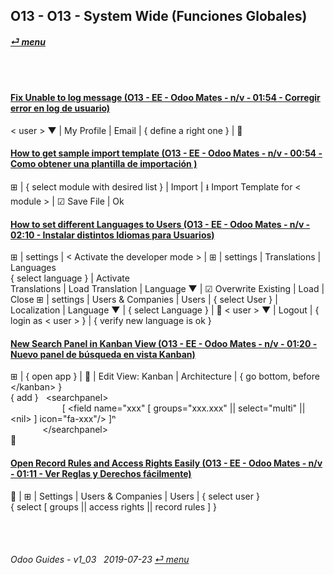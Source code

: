 ## O13 - O13 - System Wide (Funciones Globales)
#### [_&#x23CE; menu_](/o13/ee/o13-ee-guides_menu.md)  

<br><br>
#### [Fix Unable to log message (O13 - EE - Odoo Mates - n/v - 01:54 - Corregir error en log de usuario)](https://youtube.com/embed/VOleoUE-hqM?autoplay=1&start=0&end=0&rel=0)  
< user \> &#x25BC; | My Profile | Email | { define a right one } | &#x1F4BE;  

#### [How to get sample import template (O13 - EE - Odoo Mates - n/v - 00:54 - Como obtener una plantilla de importación )](https://youtube.com/embed/Sl3-EhT4qwk?autoplay=1&start=0&end=0&rel=0)  
&#x229E; | { select module with desired list } | Import | &#x2B73; Import Template for < module > | &#x2611; Save File | Ok 

#### [How to set different Languages to Users (O13 - EE - Odoo Mates - n/v - 02:10 - Instalar distintos Idiomas para Usuarios)](https://youtube.com/embed/8-UhC8VI7is?autoplay=1&start=0&end=0&rel=0)  
&#x229E; | settings | < Activate the developer mode > | &#x229E; | settings | Translations | Languages  
{ select language } | Activate  
Translations | Load Translation | Language &#x25BC; | &#x2611; Overwrite Existing | Load | Close
&#x229E; | settings | Users & Companies | Users | { select User } | Localization | Language &#x25BC; | { select Language } | &#x1F4BE;
< user \> &#x25BC; | Logout | { login as < user > } | { verify new language is ok }

#### [New Search Panel in Kanban View (O13 - EE - Odoo Mates - n/v - 01:20 - Nuevo panel de búsqueda en vista Kanban)](https://youtube.com/embed/38CqLPOlalo?autoplay=1&start=0&end=0&rel=0)  
&#x229E; | { open app } | &#x1F41E; | Edit View: Kanban | Architecture | { go bottom, before \</kanban\> }  
{ add }&nbsp;&nbsp;&nbsp;\<searchpanel\>  
&nbsp;&nbsp;&nbsp;&nbsp;&nbsp;&nbsp;&nbsp;&nbsp;&nbsp;&nbsp;&nbsp;&nbsp;&nbsp;&nbsp;&nbsp;&nbsp;&nbsp;&nbsp;&nbsp;&nbsp;&nbsp;\[ <field name="xxx" \[ groups="xxx.xxx" || select="multi" || \<nil\> \] icon="fa-xxx"/> \]&#x207F;  
&nbsp;&nbsp;&nbsp;&nbsp;&nbsp;&nbsp;&nbsp;&nbsp;&nbsp;&nbsp;&nbsp;&nbsp;&nbsp;\</searchpanel\>  
&#x1F4BE;

#### [Open Record Rules and Access Rights Easily (O13 - EE - Odoo Mates - n/v - 01:11 - Ver Reglas y Derechos fácilmente)](https://youtube.com/embed/FLKaAKfhq_Y?autoplay=1&start=0&end=0&rel=0)  
&#x1F41E; | &#x229E; | Settings | Users & Companies | Users | { select user }  
{ select [ groups || access rights || record rules ] }

<br><br>
###### Odoo Guides - v1_03 &nbsp; 2019-07-23  [_&#x23CE; menu_](/o13/ee/o13-ee-guides_menu.md)  
